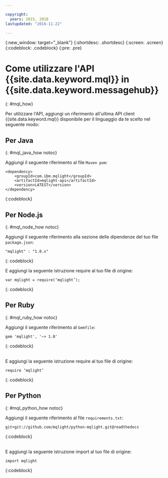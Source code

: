 ```yaml
---

copyright:
  years: 2015, 2018
lastupdated: "2016-11-22"

---
```


{:new_window: target="_blank"}
{:shortdesc: .shortdesc}
{:screen: .screen}
{:codeblock: .codeblock}
{:pre: .pre}

# Come utilizzare l'API {{site.data.keyword.mql}} in {{site.data.keyword.messagehub}}
{: #mql_how}


Per utilizzare l'API, aggiungi un riferimento all'ultima API client {{site.data.keyword.mql}} disponibile per il linguaggio da te scelto nel seguente modo:

## Per Java
{: #mql_java_how notoc}

Aggiungi il seguente riferimento al file <code>Maven pom</code>:

```
<dependency>
    <groupId>com.ibm.mqlight</groupId>
    <artifactId>mqlight-api</artifactId>
    <version>LATEST</version>
</dependency>
```
{:codeblock}



## Per Node.js
{: #mql_node_how notoc}

Aggiungi il seguente riferimento alla sezione delle dipendenze del tuo file <code>package.json</code>:

<pre class="pre"><code>"mqlight" : "1.0.x"</code></pre>
{: codeblock}

E aggiungi la seguente istruzione require al tuo file di origine:

<pre class="pre"><code>var mqlight = require(‘mqlight’);</code></pre>
{: codeblock}


## Per Ruby
{: #mql_ruby_how notoc}

Aggiungi il seguente riferimento al <code>Gemfile</code>:

```
gem 'mqlight', '~> 1.0'
```
{: codeblock}

<br>
E aggiungi la seguente istruzione require al tuo file di origine:

```
require ‘mqlight’
```
{: codeblock}



## Per Python
{: #mql_python_how notoc}

Aggiungi il seguente riferimento al file
<code>requirements.txt</code>:

```
git+git://github.com/mqlight/python-mqlight.git@readthedocs
```
{:codeblock}

<br>
E aggiungi la seguente istruzione import al tuo file di origine:

```
import mqlight
```
{:codeblock}


